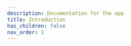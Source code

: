 ```yaml
---
description: Documentation for the app
title: Introduction
has_children: false
nav_order: 1
---
```



